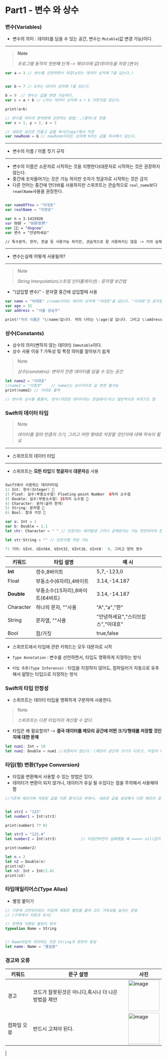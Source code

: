 # Part1 - 변수 와 상수 

### 변수(Variables)
* 변수의 의미 : 데이터를 담을 수 있는 공간, 변수는 `Mutable`(값 변경 가능)이다.

-----------


> **Note**
>
> 
>  *프로그램 동작의 첫번쨰 단계 -> 메모리에 값(데이터)을 저장 (변수)*

```Swift
var a = 3 // 변수를 선언하면서 저장(a라는 데이터 상자에 7을 담는다.)


var b = 7 // b라는 데이터 상자에 7을 담는다.

b = 9  // 변수는 값을 변경 가능하다.
var c = a + b // c라는 데이터 상자에 a + b 더한것음 담는다.

print(a+b)

// 변수를 여러개 한꺼번에 선언하는 방법: ,(콤마)로 연결
var x = 1, y = 2, z = 3

// 새로운 공간은 만들고 값을 복사(Copy)해서 저장
var newRoom = b // newRoom이라는 상자에 9라는 값읇 복사해서 담는다.
```
--------
* 변수의 이름 / 이름 짓기 규칙
--------
- 변수의 이름은 소문자로 시작하는 것을 지향한다(대문자로 시작하는 것은 권장하지 않는다.
- 중간에 숫자들어가는 것은 가능 하지만 숫자가 첫글자로 시작하는 것은 금지
- 다른 언어는 중간에 언더바를 사용하지만 스위프트는 관습적으로 `real_name`보다 `reamlName`사용을 권장한다.
```Swift

var nameOfYou = "이대호"
var realName = "이영호"

var π = 3.1415926
var 你好 = "你好世界"
var 🐶🐮 = "dogcow"
var 변수 = "안녕하세요"

// 특수문자, 한자, 한글 등 사용가능 하지만, 관습적으로 잘 사용하지는 않음 -> 거의 실제로 사용하지 않는다.
```


----------
* 변수는실제 어떻게 사용될까?
--------

> Note
>
> *String Interpolation(스트링 인터폴레이션) : 문자열 보간법*

- "\(삽입할 변수)" - 문자열 중간에 삽입할때 사용
```Swift
var name = "이대호" //name이라는 데이터 상자에 "이대호"을 담는다. "이대호"은 문자열
var age = 32
var address = "서울 강남구"

print("저의 이름은 "\(name)입니다. 저의 나이는 \(age)살 입니다. 그리고 \(address)에 살고 있습니다.")

```

### 상수(Constants)
* 상수의 의미(변하지 않는 데이터) `Immutable`이다.
* 상수 사용 이유 ? 가독성 및 특정 의미를 알아보기 쉽게

> Note
>
> *상수(constatns): 변하지 안흔 데이터를 담을 수 있는 공간*


```Swift
let name2 = "이대호"
//name2 = "이영호"    // name2는 상수이므로 값 변경 불가능
print(name2) // 이대호 출력

// 변수와 상수를 통틀어, 변수(저장된 데이터라는 관점에서)라고 일반적으로 부르기도 함

```
### Swift의 데이터 타입

> Note
>
> *데이터를 얼마 만큼의 크기, 그리고 어떤 형태로 저장할 것인지에 대해 약속이 필요*
-----------
* 스위프트의 데이터 타입
-----------
* 스위프트는 **모든 타입**의 **첫글자**에 **대문자**를 사용
```Swift

Swift에서 사용하는 데이터타입
1) Int: 정수(Integer) 🔸
2) Float: 실수(부동소수점) Floating-point Number  6자리 소수점
3) Double: 실수(부동소수점) 15자리 소수점 🔸
4) Character: 문자(글자 한개)
5) String: 문자열 🔸
6) Bool: 참과 거짓 🔸

var a: Int = 1
var b: Double = 1.1
let chr: Character = " " // 빈문자는 에러발생 그러나 공백문자는 가능 한칸띄어야 한다.

let str:String = "" // 빈문자열 저장 가능

7) 기타: UInt, UInt64, UInt32, UInt16, UInt8:  0, 그리고 양의 정수
```

|키워드|타입 설명| 예 시|
|------|---|---|
|**Int**|정수,8바이트|5,7,-123,0|
|Float|부동소수(6자리),4바이트|3.14,-14.187|
|**Double**|부동소수(15자리),8바이트(64비트)|3.14,-14.187|
|Character|하나의 문자, ""사용|"A","a","한"|
|String|문자열, ""사용|"안녕하세요","스티브잡스","이대호"|
|Bool|참/거짓|true,false|
* 스위프트에서 타입에 관한 키워드는 모두 대문자로 시작

* `Type Annotation` : 변수를 선언하면서, 타입도 명확하게 지정하는 방식
* `타입 추론(Type Inference)` : 타입을 지정하지 않아도, 컴파일러가 자동으로 유추해서 앎맞는 타입으로 지정하는 방식

### Swift의 타입 안정성
* 스위프트는 데이터 타입을 명확하게 구분하여 사용한다.

> Note
>
> *스위프트는 다른 타입끼리 계산할 수 없다.*

* 타입은 왜 필요할까?
  -> **결국 데이터를 메모리 공간에 어떤 크기/형태를 저장할 것인지에 대한 문제**

```Swift
let num1: Int = 10
let num2: Double = num1 //호환되지 않는다. (메모리 공간의 크기가 다르고, 타입이 다르다)

```
### 타입(형) 변환(Type Conversion)
* 타입을 변환해서 사용할 수 있는 방법은 있다.
* 데이터가 변환이 되지 않거나, 데이터가 유실 될 수있다는 점을 주의해서 사용해야 함

```Swift
//기존에 메모리에 저장된 값을 다른 형식으로 바꿔서, 새로운 값을 생성해서 다른 메모리 공간에 다시 저장


let str2 = "123"
let number1 = Int(str2)

print(number1 ?? 0)

let str3 = "123.4"
let number2 = Int(str3)           // 타입컨버전이 실패했을 때 ====> nil(값이 없음)이 리턴될 수 있다.

print(number2)

let n = 2
let n2 = Double(n)
print(n2)
let n3: Int = Int(2.4)
print(n3)

```
### 타입애일리어스(Type Alias)
* 별칭 붙이기

```Swift
// 기존에 선언되어있는 타입에 새로운 별칭을 붙여 코드 가독성을 높이는 문법
// (수학에서 치환과 유사)

// 왼쪽에 치환된 별칭이 위치
typealias Name = String


// Name타입이 의미하는 것은 String과 완전히 동일
let name: Name = "홍길동"

```
### 경고와 오류
|키워드|문구 설명|사진|
|------|---|----|
|경고|코드가 잘못된것은 아니다,혹시나 더 나은 방법을 제안|<img width="100" alt="image" src="https://github.com/leedaeho8078/Swift_basic/assets/83402908/fdc0333f-f032-432b-b91e-c5aa2d5b9211">|
|컴파일 오류|반드시 고쳐야 된다.|<img width="100" alt="image" src="https://github.com/leedaeho8078/Swift_basic/assets/83402908/2484ca2a-72d8-405c-9638-d84f9c41788c">
|


